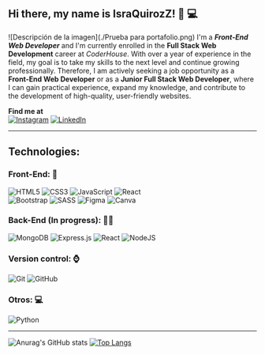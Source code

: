 ## Hi there, my name is IsraQuirozZ! 👋 💻

![Descripción de la imagen](./Prueba para portafolio.png)
I'm a ***Front-End Web Developer*** and I'm currently enrolled in the
**Full Stack Web Development** career at *CoderHouse*. With
over a year of experience in the field, my goal is to take my skills
to the next level and continue growing professionally. Therefore, I
am actively seeking a job opportunity as a
**Front-End Web Developer** or as a
**Junior Full Stack Web Developer**, where I can gain
practical experience, expand my knowledge, and contribute to the
development of high-quality, user-friendly websites.

**Find me at**\
[![Instagram](https://img.shields.io/badge/Instagram-%23E4405F.svg?style=for-the-badge&logo=Instagram&logoColor=white)](https://www.instagram.com/isra_quirozz/)
[![LinkedIn](https://img.shields.io/badge/linkedin-%230077B5.svg?style=for-the-badge&logo=linkedin&logoColor=white)](https://www.linkedin.com/in/israel-quiroz-de-zaldo-763192203)

---

## Technologies:
### **Front-End**: 🚀
  ![HTML5](https://img.shields.io/badge/html5-%23E34F26.svg?style=for-the-badge&logo=html5&logoColor=white)
  ![CSS3](https://img.shields.io/badge/css3-%231572B6.svg?style=for-the-badge&logo=css3&logoColor=white)
  ![JavaScript](https://img.shields.io/badge/javascript-%23323330.svg?style=for-the-badge&logo=javascript&logoColor=%23F7DF1E)
  ![React](https://img.shields.io/badge/react-%2320232a.svg?style=for-the-badge&logo=react&logoColor=%2361DAFB)\
  ![Bootstrap](https://img.shields.io/badge/bootstrap-%23563D7C.svg?style=for-the-badge&logo=bootstrap&logoColor=white)
  ![SASS](https://img.shields.io/badge/SASS-hotpink.svg?style=for-the-badge&logo=SASS&logoColor=white)
  ![Figma](https://img.shields.io/badge/figma-%23F24E1E.svg?style=for-the-badge&logo=figma&logoColor=white)
  ![Canva](https://img.shields.io/badge/Canva-%2300C4CC.svg?style=for-the-badge&logo=Canva&logoColor=white)

### **Back-End** (In progress): 🐱‍👤

  ![MongoDB](https://img.shields.io/badge/MongoDB-%234ea94b.svg?style=for-the-badge&logo=mongodb&logoColor=white)
  ![Express.js](https://img.shields.io/badge/express.js-%23404d59.svg?style=for-the-badge&logo=express&logoColor=%2361DAFB)
  ![React](https://img.shields.io/badge/react-%2320232a.svg?style=for-the-badge&logo=react&logoColor=%2361DAFB)
  ![NodeJS](https://img.shields.io/badge/node.js-6DA55F?style=for-the-badge&logo=node.js&logoColor=white)


### **Version control**: ⌚

  ![Git](https://img.shields.io/badge/git-%23F05033.svg?style=for-the-badge&logo=git&logoColor=white)
  ![GitHub](https://img.shields.io/badge/github-%23121011.svg?style=for-the-badge&logo=github&logoColor=white)

### **Otros**: 💻 

  ![Python](https://img.shields.io/badge/python-3670A0?style=for-the-badge&logo=python&logoColor=ffdd54)

---

![Anurag's GitHub stats](https://github-readme-stats.vercel.app/api?username=IsraQuirozZ&show_icons=true&theme=dark&title_color=42f5a1)
[![Top Langs](https://github-readme-stats.vercel.app/api/top-langs/?username=IsraQuirozZ&layout=compact&theme=dark&hide_border=true)](https://github.com/anuraghazra/github-readme-stats)
